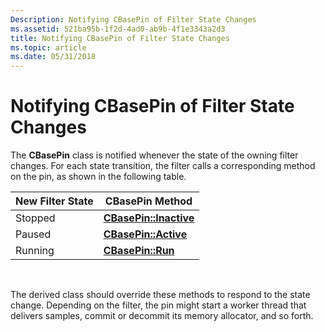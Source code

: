 ```yaml
---
Description: Notifying CBasePin of Filter State Changes
ms.assetid: 521ba95b-1f2d-4ad0-ab9b-4f1e3343a2d3
title: Notifying CBasePin of Filter State Changes
ms.topic: article
ms.date: 05/31/2018
---
```


# Notifying CBasePin of Filter State Changes

The **CBasePin** class is notified whenever the state of the owning filter changes. For each state transition, the filter calls a corresponding method on the pin, as shown in the following table.



| New Filter State | CBasePin Method                                 |
|------------------|-------------------------------------------------|
| Stopped          | [**CBasePin::Inactive**](cbasepin-inactive.md) |
| Paused           | [**CBasePin::Active**](cbasepin-active.md)     |
| Running          | [**CBasePin::Run**](cbasepin-run.md)           |



 

The derived class should override these methods to respond to the state change. Depending on the filter, the pin might start a worker thread that delivers samples, commit or decommit its memory allocator, and so forth.

 

 



